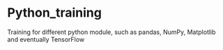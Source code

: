 # Python_training
Training for different python module, such as pandas, NumPy, Matplotlib and eventually TensorFlow
